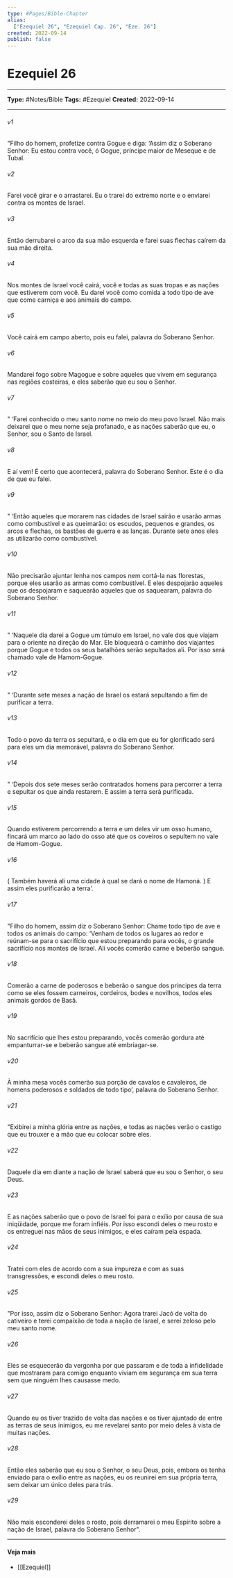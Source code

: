 ```yaml
---
type: #Pages/Bible-Chapter
alias:
  ["Ezequiel 26", "Ezequiel Cap. 26", "Eze. 26"]
created: 2022-09-14
publish: false
---
```


# Ezequiel 26

---

**Type:** #Notes/Bible
**Tags:** #Ezequiel
**Created:** 2022-09-14

---

###### v1
"Filho do homem, profetize contra Gogue e diga: ‘Assim diz o Soberano Senhor: Eu estou contra você, ó Gogue, príncipe maior de Meseque e de Tubal.
###### v2
Farei você girar e o arrastarei. Eu o trarei do extremo norte e o enviarei contra os montes de Israel.
###### v3
Então derrubarei o arco da sua mão esquerda e farei suas flechas caírem da sua mão direita.
###### v4
Nos montes de Israel você cairá, você e todas as suas tropas e as nações que estiverem com você. Eu darei você como comida a todo tipo de ave que come carniça e aos animais do campo.
###### v5
Você cairá em campo aberto, pois eu falei, palavra do Soberano Senhor.
###### v6
Mandarei fogo sobre Magogue e sobre aqueles que vivem em segurança nas regiões costeiras, e eles saberão que eu sou o Senhor.
###### v7
" ‘Farei conhecido o meu santo nome no meio do meu povo Israel. Não mais deixarei que o meu nome seja profanado, e as nações saberão que eu, o Senhor, sou o Santo de Israel.
###### v8
E aí vem! É certo que acontecerá, palavra do Soberano Senhor. Este é o dia de que eu falei.
###### v9
" ‘Então aqueles que morarem nas cidades de Israel sairão e usarão armas como combustível e as queimarão: os escudos, pequenos e grandes, os arcos e flechas, os bastões de guerra e as lanças. Durante sete anos eles as utilizarão como combustível.
###### v10
Não precisarão ajuntar lenha nos campos nem cortá-la nas florestas, porque eles usarão as armas como combustível. E eles despojarão aqueles que os despojaram e saquearão aqueles que os saquearam, palavra do Soberano Senhor.
###### v11
" ‘Naquele dia darei a Gogue um túmulo em Israel, no vale dos que viajam para o oriente na direção do Mar. Ele bloqueará o caminho dos viajantes porque Gogue e todos os seus batalhões serão sepultados ali. Por isso será chamado vale de Hamom-Gogue.
###### v12
" ‘Durante sete meses a nação de Israel os estará sepultando a fim de purificar a terra.
###### v13
Todo o povo da terra os sepultará, e o dia em que eu for glorificado será para eles um dia memorável, palavra do Soberano Senhor.
###### v14
" ‘Depois dos sete meses serão contratados homens para percorrer a terra e sepultar os que ainda restarem. E assim a terra será purificada.
###### v15
Quando estiverem percorrendo a terra e um deles vir um osso humano, fincará um marco ao lado do osso até que os coveiros o sepultem no vale de Hamom-Gogue.
###### v16
( Também haverá ali uma cidade à qual se dará o nome de Hamoná. ) E assim eles purificarão a terra’.
###### v17
"Filho do homem, assim diz o Soberano Senhor: Chame todo tipo de ave e todos os animais do campo: ‘Venham de todos os lugares ao redor e reúnam-se para o sacrifício que estou preparando para vocês, o grande sacrifício nos montes de Israel. Ali vocês comerão carne e beberão sangue.
###### v18
Comerão a carne de poderosos e beberão o sangue dos príncipes da terra como se eles fossem carneiros, cordeiros, bodes e novilhos, todos eles animais gordos de Basã.
###### v19
No sacrifício que lhes estou preparando, vocês comerão gordura até empanturrar-se e beberão sangue até embriagar-se.
###### v20
À minha mesa vocês comerão sua porção de cavalos e cavaleiros, de homens poderosos e soldados de todo tipo’, palavra do Soberano Senhor.
###### v21
"Exibirei a minha glória entre as nações, e todas as nações verão o castigo que eu trouxer e a mão que eu colocar sobre eles.
###### v22
Daquele dia em diante a nação de Israel saberá que eu sou o Senhor, o seu Deus.
###### v23
E as nações saberão que o povo de Israel foi para o exílio por causa de sua iniqüidade, porque me foram infiéis. Por isso escondi deles o meu rosto e os entreguei nas mãos de seus inimigos, e eles caíram pela espada.
###### v24
Tratei com eles de acordo com a sua impureza e com as suas transgressões, e escondi deles o meu rosto.
###### v25
"Por isso, assim diz o Soberano Senhor: Agora trarei Jacó de volta do cativeiro e terei compaixão de toda a nação de Israel, e serei zeloso pelo meu santo nome.
###### v26
Eles se esquecerão da vergonha por que passaram e de toda a infidelidade que mostraram para comigo enquanto viviam em segurança em sua terra sem que ninguém lhes causasse medo.
###### v27
Quando eu os tiver trazido de volta das nações e os tiver ajuntado de entre as terras de seus inimigos, eu me revelarei santo por meio deles à vista de muitas nações.
###### v28
Então eles saberão que eu sou o Senhor, o seu Deus, pois, embora os tenha enviado para o exílio entre as nações, eu os reunirei em sua própria terra, sem deixar um único deles para trás.
###### v29
Não mais esconderei deles o rosto, pois derramarei o meu Espírito sobre a nação de Israel, palavra do Soberano Senhor".


---

#### Veja mais

- [[Ezequiel]]

